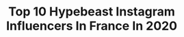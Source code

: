 ---
title: Top 10 Hypebeast Instagram Influencers In France In 2020
description: >-
  Find top hypebeast Instagram influencers in France in 2020. Most popular hashtags: #hypebeast #ootd #outfitinspo #styleoftheday.
platform: Instagram
profiles:
  - username: "miko"
    fullname: >-
      Michael de Almeida Gonçalves
    location: "France"
    followers: 47185
    engagement: 453
    commentsToLikes: 0.029019
    id: ck1394ijqjhct0i19m7oy689h
    verified: false
    hashtags: "#hypebeast"
  - username: "jxllzs"
    fullname: >-
      𝒥𝓊𝓁𝑒𝓈. 🧸
    location: "France"
    followers: 3393
    engagement: 2993
    commentsToLikes: 0.137679
    id: ck8tc52qayb8x0j7892ki565l
    verified: false
    hashtags: "#mensstreetstyle, #fashionstyle, #dailystreetwear, #palacetalk"
  - username: "lucastenay"
    fullname: >-
      LUCAS ☻
    location: "France"
    followers: 7770
    engagement: 2892
    commentsToLikes: 0.118941
    id: ck6u9po5uywt60j71yp7r1ujz
    verified: false
    hashtags: "#hypebeast, #eboy, #highsnobiety, #cuteboys"
  - username: "sebastienclosuit"
    fullname: >-
      𝐒𝐄𝐁𝐀𝐒𝐓𝐈𝐄𝐍 𝐂𝐋𝐎𝐒𝐔𝐈𝐓
    location: "France"
    followers: 33614
    engagement: 574
    commentsToLikes: 0.064395
    id: ck5zplbuzsv0b0i14nm2f5uhj
    verified: false
    hashtags: "#france, #couplegoals, #love, #insidephotos"
  - username: "khalidx.0"
    fullname: >-
      Streetwear & Classic
    location: "France"
    followers: 13266
    engagement: 843
    commentsToLikes: 0.204115
    id: ck5q31dx1ir710i115du97tjh
    verified: false
    hashtags: "#riyadh, #dailystreetwear, #ffstyle, #fashionstyle"
  - username: "melanin_type_of_mood"
    fullname: >-
      📍🇬🇧 𝔸𝕞𝕒𝕟𝕚 𝔸𝕕𝕒𝕞 🇸🇴 ღ
    location: "France"
    followers: 24769
    engagement: 902
    commentsToLikes: 0.096111
    id: ck14ljihuv03b0i19m4iaipo6
    verified: false
    hashtags: "#newmom, #prettybabies, #prettyeyes, #lockdown"
  - username: "soberwinter"
    fullname: >-
      resurrection
    location: "France"
    followers: 2413
    engagement: 1138
    commentsToLikes: 0.139164
    id: ck5pw0qk4kj870i11v6pc36c1
    verified: false
    hashtags: "#bapesta, #streetstyles, #ozweego, #blue"
  - username: "tibo_vgr"
    fullname: >-
      LIFESTYLE | 𝑇𝐼𝐵𝑂
    location: "France"
    followers: 8736
    engagement: 735
    commentsToLikes: 0.256849
    id: ck5zuan1v206x0i140np8v81w
    verified: false
    hashtags: "#athome, #fridayvibes, #entrepreneur, #money"
  - username: "ilenearellano"
    fullname: >-
      Drip Queen💧👑
    location: "France"
    followers: 156916
    engagement: 916
    commentsToLikes: 0.062545
    id: ck5c63qj14np90i11dwy6y1zf
    verified: false
    hashtags: "#nicekicks, #dripcreationz, #nikeaf1, #custom"
  - username: "miho_umeboshi"
    fullname: >-
      Supreme Miho
    location: "France"
    followers: 60923
    engagement: 415
    commentsToLikes: 0.011360
    id: ck5py7tb7upxn0i112jdw33bt
    verified: false
    hashtags: "#thenorthface, #supremetnf, #levis, #supremenba"
---